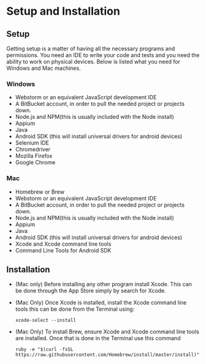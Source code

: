 # Setup and Installation

## Setup

Getting setup is a matter of having all the necessary programs and permissions.
You need an IDE to write your code and tests and you need the ability to work on physical
devices. Below is listed what you need for Windows and Mac machines.


### Windows

- Webstorm or an equivalent JavaScript development IDE
- A BitBucket account, in order to pull the needed project or projects down.
- Node.js and NPM(this is usually included with the Node install)
- Appium
- Java
- Android SDK (this will install universal drivers for android devices)
- Selenium IDE
- Chromedriver
- Mozilla Firefox
- Google Chrome


### Mac

- Homebrew or Brew
- Webstorm or an equivalent JavaScript development IDE
- A BitBucket account, in order to pull the needed project or projects down.
- Node.js and NPM(this is usually included with the Node install)
- Appium
- Java
- Android SDK (this will install universal drivers for android devices)
- Xcode and Xcode command line tools
- Command Line Tools for Android SDK



## Installation

- (Mac only) Before installing any other program install Xcode. This can be done through the App Store
simply by search for Xcode.
- (Mac Only) Once Xcode is installed, install the Xcode command line tools this can be done
from the Terminal using:

      xcode-select --install
- (Mac Only) To install Brew, ensure Xcode and Xcode command line tools are installed. Once that is done
in the Terminal use this command

      ruby -e "$(curl -fsSL https://raw.githubusercontent.com/Homebrew/install/master/install)"



